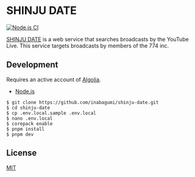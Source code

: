 # SHINJU DATE

[![Node.js CI](https://github.com/inabagumi/shinju-date/workflows/Node.js%20CI/badge.svg)](https://github.com/inabagumi/shinju-date/actions)

[SHINJU DATE](https://shinju.date/) is a web service that searches broadcasts by the YouTube Live. This service targets broadcasts by members of the 774 inc.

## Development

Requires an active account of [Algolia](https://www.algolia.com/).

- [Node.js](https://nodejs.org/en/)

```console
$ git clone https://github.com/inabagumi/shinju-date.git
$ cd shinju-date
$ cp .env.local.sample .env.local
$ nano .env.local
$ corepack enable
$ pnpm install
$ pnpm dev
```

## License

[MIT](LICENSE)
